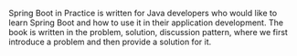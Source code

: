 Spring Boot in Practice is written for Java developers who would like to learn Spring Boot and how to use it in their application development. 
The book is written in the problem, solution, discussion pattern, where we first introduce a problem and then provide a solution for it.
